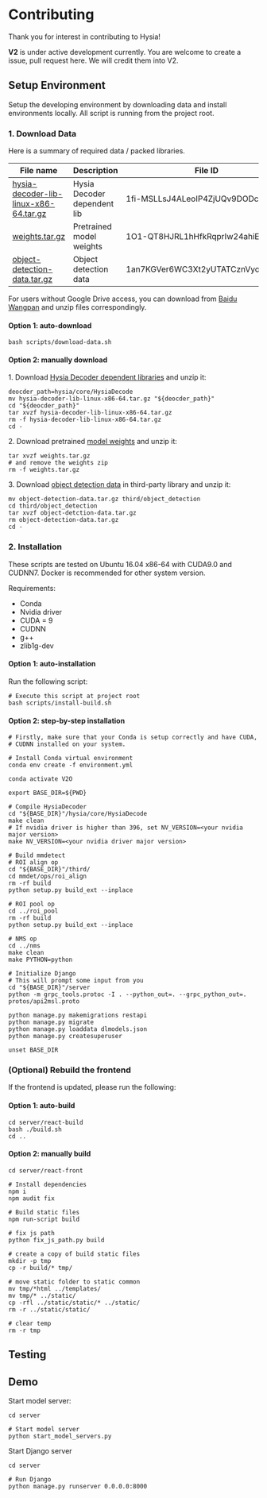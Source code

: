 # Contributing

Thank you for interest in contributing to Hysia!

**V2** is under active development currently. You are welcome to create a issue, pull request here. We will credit them
into V2.

## Setup Environment

Setup the developing environment by downloading data and install environments locally. All script is running from the 
project root.

### 1. Download Data

Here is a summary of required data / packed libraries.

| File name                               | Description                 | File ID                           | Unzipped directory       |
| --------------------------------------- | --------------------------- | --------------------------------- | ------------------------ |
| [hysia-decoder-lib-linux-x86-64.tar.gz] | Hysia Decoder dependent lib | 1fi-MSLLsJ4ALeoIP4ZjUQv9DODc1Ha6O | `hysia/core/HysiaDecode` |
| [weights.tar.gz]                        | Pretrained model weights    | 1O1-QT8HJRL1hHfkRqprIw24ahiEMkfrX | `.`                      |
| [object-detection-data.tar.gz]          | Object detection data       | 1an7KGVer6WC3Xt2yUTATCznVyoSZSlJG | `third/object_detection` |

For users without Google Drive access, you can download from 
[Baidu Wangpan](https://pan.baidu.com/s/12ZsA__TSNPl0riQ6hSciFQ) and unzip files correspondingly.  

#### Option 1: auto-download

```shell script
bash scripts/download-data.sh
```

#### Option 2: manually download

1\. Download [Hysia Decoder dependent libraries](https://drive.google.com/file/d/1O1ewejZbMWj43IxL7NInuJss7fNjYc3R) 
and unzip it:
```shell script
deocder_path=hysia/core/HysiaDecode
mv hysia-decoder-lib-linux-x86-64.tar.gz "${deocder_path}"
cd "${deocder_path}"
tar xvzf hysia-decoder-lib-linux-x86-64.tar.gz
rm -f hysia-decoder-lib-linux-x86-64.tar.gz
cd -
```

2\. Download pretrained 
[model weights](https://drive.google.com/file/d/1O1-QT8HJRL1hHfkRqprIw24ahiEMkfrX/view?usp=sharing)
and unzip it:
```shell script
tar xvzf weights.tar.gz
# and remove the weights zip
rm -f weights.tar.gz
```

3\. Download [object detection data](https://drive.google.com/file/d/1an7KGVer6WC3Xt2yUTATCznVyoSZSlJG/view?usp=sharing)
in third-party library and unzip it:
```shell script
mv object-detection-data.tar.gz third/object_detection
cd third/object_detection
tar xvzf object-detction-data.tar.gz
rm object-detection-data.tar.gz
cd -
```

### 2. Installation

These scripts are tested on Ubuntu 16.04 x86-64 with CUDA9.0 and CUDNN7. Docker is recommended for other system 
version.

Requirements:
- Conda
- Nvidia driver
- CUDA = 9
- CUDNN
- g++
- zlib1g-dev

#### Option 1: auto-installation 

Run the following script:
```shell script
# Execute this script at project root
bash scripts/install-build.sh
```

#### Option 2: step-by-step installation

```shell script
# Firstly, make sure that your Conda is setup correctly and have CUDA,
# CUDNN installed on your system.

# Install Conda virtual environment
conda env create -f environment.yml

conda activate V2O

export BASE_DIR=${PWD}

# Compile HysiaDecoder
cd "${BASE_DIR}"/hysia/core/HysiaDecode
make clean
# If nvidia driver is higher than 396, set NV_VERSION=<your nvidia major version>
make NV_VERSION=<your nvidia driver major version>

# Build mmdetect
# ROI align op
cd "${BASE_DIR}"/third/
cd mmdet/ops/roi_align
rm -rf build
python setup.py build_ext --inplace

# ROI pool op
cd ../roi_pool
rm -rf build
python setup.py build_ext --inplace

# NMS op
cd ../nms
make clean
make PYTHON=python

# Initialize Django
# This will prompt some input from you
cd "${BASE_DIR}"/server
python -m grpc_tools.protoc -I . --python_out=. --grpc_python_out=. protos/api2msl.proto

python manage.py makemigrations restapi
python manage.py migrate
python manage.py loaddata dlmodels.json
python manage.py createsuperuser

unset BASE_DIR
```

### (Optional) Rebuild the frontend

If the frontend is updated, please run the following:  

#### Option 1: auto-build

```shell script
cd server/react-build
bash ./build.sh
cd ..
```

#### Option 2: manually build

```shell script
cd server/react-front

# Install dependencies
npm i
npm audit fix

# Build static files
npm run-script build

# fix js path
python fix_js_path.py build

# create a copy of build static files
mkdir -p tmp
cp -r build/* tmp/

# move static folder to static common
mv tmp/*html ../templates/
mv tmp/* ../static/
cp -rfl ../static/static/* ../static/
rm -r ../static/static/

# clear temp
rm -r tmp
```

## Testing

## Demo

Start model server:
```shell script
cd server

# Start model server
python start_model_servers.py
```

Start Django server
```shell script
cd server

# Run Django
python manage.py runserver 0.0.0.0:8000
```


[hysia-decoder-lib-linux-x86-64.tar.gz]: https://drive.google.com/open?id=1fi-MSLLsJ4ALeoIP4ZjUQv9DODc1Ha6O
[weights.tar.gz]: https://drive.google.com/file/d/1O1-QT8HJRL1hHfkRqprIw24ahiEMkfrX/view?usp=sharing
[object-detection-data.tar.gz]: https://drive.google.com/file/d/1an7KGVer6WC3Xt2yUTATCznVyoSZSlJG/view?usp=sharing
